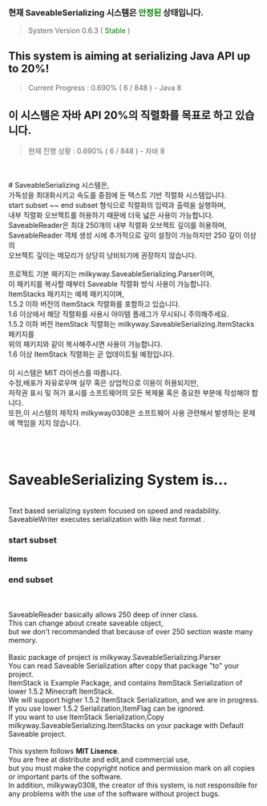 ### 현재 SaveableSerializing 시스템은 <font color = "green"> 안정된 </font> 상태입니다.
> System Version 0.6.3 (<font color = "green"> Stable </font>)<br>
## This system is aiming at serializing Java API up to 20%!<br>
> Current Progress : 0.690% ( 6 / 848 ) - Java 8<br>
## 이 시스템은 자바 API 20%의 직렬화를 목표로 하고 있습니다.<br>
> 현재 진행 상황 : 0.690% ( 6 / 848 ) - 자바 8
<br>
<br>
# SaveableSerializing 시스템은,
<br>가독성을 최대화시키고 속도를 중점에 둔 텍스트 기반 직렬화 시스템입니다.
<br>start subset ~~ end subset  형식으로 직렬화의 입력과 출력을 실행하며,
<br> 내부 직렬화 오브젝트를 허용하기 때문에 더욱 넓은 사용이 가능합니다.
<br> SaveableReader은 최대 250개의 내부 직렬화 오브젝트 깊이를 허용하며,
<br> SaveableReader 객체 생성 시에 추가적으로 깊이 설정이 가능하지만 250 깊이 이상의
<br> 오브젝트 깊이는 메모리가 상당히 낭비되기에 권장하지 않습니다.
<br>
<br> 프로젝트 기본 패키지는 milkyway.SaveableSerializing.Parser이며,
<br> 이 패키지를 복사할 때부터 Saveable 직렬화 방식 사용이 가능합니다.
<br>ItemStacks 패키지는 예제 패키지이며,
<br>1.5.2 이하 버전의 ItemStack 직렬화를 포함하고 있습니다.
<br> 1.6 이상에서 해당 직렬화를 사용시 아이템 플래그가 무시되니 주의해주세요.
<br>1.5.2 이하 버전 ItemStack 직렬화는 milkyway.SaveableSerializing.ItemStacks 패키지를
<br>위의 패키지와 같이 복사해주시면 사용이 가능합니다.
<br> 1.6 이상 ItemStack 직렬화는 곧 업데이트될 예정입니다.
<br>
<br>이 시스템은 MIT 라이센스를 따릅니다.
<br>수정,배포가 자유로우며 실무 혹은 상업적으로 이용이 허용되지만,
<br>저작권 표시 및 허가 표시를 소프트웨어의 모든 복제물 혹은 중요한 부분에 작성해야 합니다.
<br>또한,이 시스템의 제작자 milkyway0308은 소프트웨어 사용 관련해서 발생하는 문제에 책임을 지지 않습니다.


<br><br>
# SaveableSerializing System is...
<br>Text based serializing system focused on speed and readability.
<br>SaveableWriter executes serialization with like next format .
<br>
### start subset<br>
#### items<br>
### end subset<br>
<br><br>
SaveableReader basically allows 250 deep of inner class.
<br>This can change about create saveable object,<br>but we don't recommanded that because of over 250 section waste many memory.
<br>
<br>Basic package of project is milkyway.SaveableSerializing.Parser
<br>You can read Saveable Serialization after copy that package "to" your project. 
<br>ItemStack is Example Package, and contains ItemStack Serialization of lower 1.5.2 Minecraft ItemStack. 
<br>We will support higher 1.5.2 ItemStack Serialization, and we are in progress. 
<br>If you use lower 1.5.2 Serialization,ItemFlag can be ignored.
<br>If you want to use ItemStack Serialization,Copy milkyway.SaveableSerializing.ItemStacks on your package with Default Saveable project.
<br>
<br>
This system follows <strong>MIT Lisence</strong>.
<br>You are free at distribute and edit,and commercial use,
<br>but you must make the copyright notice and permission mark on all copies or important parts of the software.
<br>In addition, milkyway0308, the creator of this system, is not responsible for any problems with the use of the software without project bugs.
